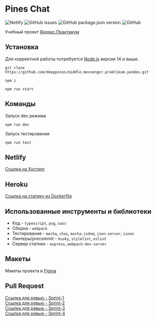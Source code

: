 # Pines Chat

![Netlify](https://img.shields.io/netlify/c5b4504e-ad65-42a5-a3c3-27421614fc84?style=flat-square)
![GitHub issues](https://img.shields.io/github/issues-raw/deeppines/middle.messenger.praktikum.yandex?style=flat-square)
![GitHub package.json version](https://img.shields.io/github/package-json/v/deeppines/middle.messenger.praktikum.yandex?style=flat-square)
![GitHub](https://img.shields.io/github/license/deeppines/middle.messenger.praktikum.yandex?style=flat-square)

Учебный проект [Яндекс.Практикум](https://practicum.yandex.ru/)

## Установка

Для корректной работы потребуется [Node.js](https://nodejs.org/) версии 14 и выше.

```shell
git clone https://github.com/deeppines/middle.messenger.praktikum.yandex.git
```

```shell
npm i
```

```shell
npm run start
```

## Команды

Запуск dev режима

```shell
npm run dev
```

Запуск тестирования

```shell
npm run test
```

## Netlify

[Ссылка на Хостинг](https://competent-clarke-aa0ae8.netlify.app/)

## Heroku

[Ссылка на статику из Dockerfile](https://deeppines-chat.herokuapp.com/)

## Использованные инструменты и библиотеки

* Код - `typescript`, `pug`, `sass`
* Сборка - `webpack`
* Тестирование - `mocha`, `chai`, `mocha-jsdom`, `json-server`, `sinon`
* Линтеры/precommit - `husky`, `stylelint`, `eslint`
* Сервер статики - `express`, `webpack-dev-server`

## Макеты

Макеты проекта в [Figma](https://www.figma.com/file/2HM1RtnaUzfmjMgRSyfSwy/WebChat?node-id=2%3A4)

## Pull Request

[Ссылка для ревью - Sprint-1](https://github.com/deeppines/middle.messenger.praktikum.yandex/pull/1)<br>
[Ссылка для ревью - Sprint-2](https://github.com/deeppines/middle.messenger.praktikum.yandex/pull/2)<br>
[Ссылка для ревью - Sprint-3](https://github.com/deeppines/middle.messenger.praktikum.yandex/pull/3)<br>
[Ссылка для ревью - Sprint-4](https://github.com/deeppines/middle.messenger.praktikum.yandex/pull/9)<br>
